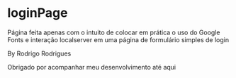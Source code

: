 # loginPage
Página feita apenas com o intuito de colocar em prática o uso do Google Fonts e interação localserver em uma página de formulário simples de login

By Rodrigo Rodrigues

Obrigado por acompanhar meu desenvolvimento até aqui

